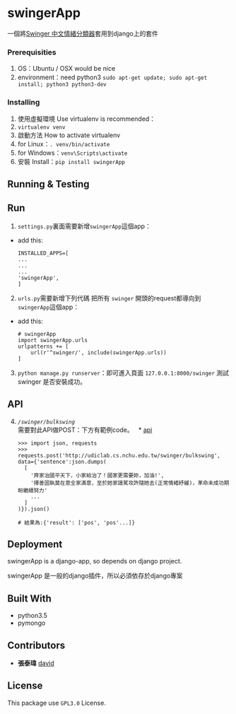 # swingerApp

一個將[Swinger 中文情緒分類器](https://github.com/UDICatNCHU/swinger)套用到django上的套件

### Prerequisities

1. OS：Ubuntu / OSX would be nice
2. environment：need python3 `sudo apt-get update; sudo apt-get install; python3 python3-dev`

### Installing

1. 使用虛擬環境 Use virtualenv is recommended：
  1. `virtualenv venv`
2. 啟動方法 How to activate virtualenv
  1. for Linux：`. venv/bin/activate`
  2. for Windows：`venv\Scripts\activate`
3. 安裝 Install：`pip install swingerApp`

## Running & Testing

## Run

1. `settings.py`裏面需要新增`swingerApp`這個app：

  - add this:

    ```
    INSTALLED_APPS=[
    ...
    ...
    ...
    'swingerApp',
    ]
    ```

2. `urls.py`需要新增下列代碼 把所有 `swinger` 開頭的request都導向到`swingerApp`這個app：

  - add this:

    ```
    # swingerApp
    import swingerApp.urls
    urlpatterns += [
        url(r'^swinger/', include(swingerApp.urls))
    ]
    ```

3. `python manage.py runserver`：即可進入頁面 `127.0.0.1:8000/swinger` 測試 swinger 是否安裝成功。

## API

4. *`/swinger/bulkswing`*  
 需要對此API做POST：下方有範例code。
    * [api](https://github.com/UDICatNCHU/swinger/#api)

    ```
    >>> import json, requests
    >>> requests.post('http://udiclab.cs.nchu.edu.tw/swinger/bulkswing', data={'sentence':json.dumps(
      [
        '齊家治國平天下，小家給治了！國家更需要妳，加油!',
        '擇善固執莫在意全家滿意，至於她家謾駡攻許隨她去(正常情緒紓緩)，革命未成功期盼繼續努力'
        ...
      ]
    )}).json()

    # 結果為:{'result': ['pos', 'pos'...]}
    ```


## Deployment

swingerApp is a django-app, so depends on django project.

swingerApp 是一般的django插件，所以必須依存於django專案

## Built With

* python3.5
* pymongo

## Contributors

* **張泰瑋** [david](https://github.com/david30907d)

## License

This package use `GPL3.0` License.